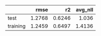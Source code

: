 |          |   rmse |     r2 |   avg_nll |
|:---------|-------:|-------:|----------:|
| test     | 1.2768 | 0.6246 |    1.036  |
| training | 1.2459 | 0.6497 |    1.4136 |
